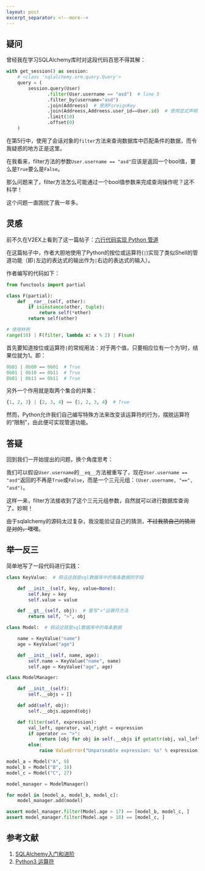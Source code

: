 ```yaml
---
layout: post
excerpt_separator: <!--more-->
---
```


## 疑问

曾经我在学习SQLAlchemy库时对这段代码百思不得其解：

<!--more-->

```python
with get_session() as session:
    # <class 'sqlalchemy.orm.query.Query'>
    query = (
        session.query(User)
               .filter(User.username == "asd")  # line 5
               .filter_by(username="asd")
               .join(Addreess)  # 使用ForeignKey
               .join(Addreess,Addreess.user_id==User.id)  # 使用显式声明
               .limit(10)
               .offset(0)
    )
```

在第5行中，使用了会话对象的`filter`方法来查询数据库中匹配条件的数据，而令我疑惑的地方正是这里。

在我看来，filter方法的参数`User.username == "asd"`应该是返回一个bool值，要么是`True`要么是`False`。

那么问题来了，filter方法怎么可能通过一个bool值参数来完成查询操作呢？这不科学！

这个问题一直困扰了我一年多。

## 灵感

前不久在V2EX上看到了这一篇帖子：[六行代码实现 Python 管道](https://www.v2ex.com/t/743574)

在这篇帖子中，作者大胆地使用了Python的按位或运算符(`|`)实现了类似Shell的管道功能（即`|`左边的表达式的输出作为`|`右边的表达式的输入）。

作者编写的代码如下：

```python
from functools import partial

class F(partial):
    def __ror__(self, other):
        if isinstance(other, tuple):
            return self(*other)
        return self(other)

# 使用样例
range(10) | F(filter, lambda x: x % 2) | F(sum)
```

首先要知道按位或运算符`|`的常规用法：对于两个值，只要相应位有一个为1时，结果位就为1。即：

```python
0b01 | 0b00 == 0b01  # True
0b01 | 0b10 == 0b11  # True
0b01 | 0b11 == 0b11  # True
```

另外一个作用就是取两个集合的并集：

```python
{1, 2, 3} | {2, 3, 4} == {1, 2, 3, 4}  # True
```

然而，Python允许我们自己编写特殊方法来改变该运算符的行为，摆脱运算符的“限制”，由此便可实现管道功能。

## 答疑

回到我们一开始提出的问题，换个角度思考：

我们可以假设`User.username`的`__eq__`方法被重写了，现在`User.username == "asd"`返回的不再是`True`或`False`，而是一个三元元组：`(User.username, "==", "asd")`。

这样一来，filter方法接收到了这个三元元组参数，自然就可以进行数据库查询了。妙啊！

由于sqlalchemy的源码太过复杂，我没能验证自己的猜测，<del>不过我猜自己的猜测是对的，嘿嘿</del>。

## 举一反三

简单地写了一段代码进行实践：

```python
class KeyValue:  # 假设这就是sql数据库中的每条数据的字段

    def __init__(self, key, value=None):
        self.key = key
        self.value = value

    def __gt__(self, obj):  # 重写">"运算符方法
        return self, ">", obj

class Model:  # 假设这就是sql数据库中的每条数据

    name = KeyValue("name")
    age = KeyValue("age")

    def __init__(self, name, age):
        self.name = KeyValue("name", name)
        self.age = KeyValue("age", age)

class ModelManager:

    def __init__(self):
        self.__objs = []

    def add(self, obj):
        self.__objs.append(obj)

    def filter(self, expression):
        val_left, operator, val_right = expression
        if operator == ">":
            return [obj for obj in self.__objs if getattr(obj, val_left.key).value > val_right]
        else:
            raise ValueError("Unparseable expression: %s" % expression)

model_a = Model("A", 9)
model_b = Model("B", 18)
model_c = Model("C", 27)

model_manager = ModelManager()

for model in [model_a, model_b, model_c]:
    model_manager.add(model)

assert model_manager.filter(Model.age > 17) == [model_b, model_c, ]
assert model_manager.filter(Model.age > 18) == [model_c, ]
```

## 参考文献

1. [SQLAlchemy入门和进阶](https://zhuanlan.zhihu.com/p/27400862)
2. [Python3 运算符](https://www.runoob.com/python3/python3-basic-operators.html)
